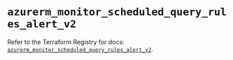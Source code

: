# `azurerm_monitor_scheduled_query_rules_alert_v2`

Refer to the Terraform Registry for docs: [`azurerm_monitor_scheduled_query_rules_alert_v2`](https://registry.terraform.io/providers/hashicorp/azurerm/4.51.0/docs/resources/monitor_scheduled_query_rules_alert_v2).
